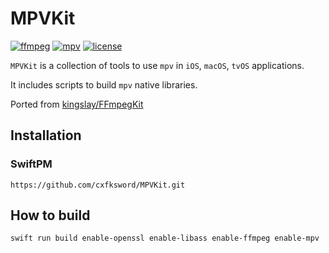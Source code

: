 # MPVKit 

[![ffmpeg](https://img.shields.io/badge/ffmpeg-v5.1-blue.svg)](https://github.com/FFmpeg/FFmpeg)
[![mpv](https://img.shields.io/badge/mpv-v0.35-blue.svg)](https://github.com/mpv-player/mpv)
[![license](https://img.shields.io/github/license/cxfksword/MPVKit)](https://github.com/cxfksword/MPVKit/main/LICENSE)

`MPVKit` is a collection of tools to use `mpv` in `iOS`, `macOS`, `tvOS` applications.

It includes scripts to build `mpv` native libraries.


Ported from [kingslay/FFmpegKit](https://github.com/kingslay/FFmpegKit)

## Installation

### SwiftPM

```
https://github.com/cxfksword/MPVKit.git
```


## How to build

```bash
swift run build enable-openssl enable-libass enable-ffmpeg enable-mpv
```
